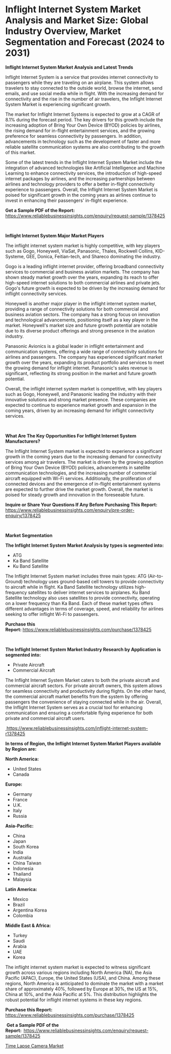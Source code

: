 <p><h1>Inflight Internet System Market Analysis and Market Size: Global Industry Overview, Market Segmentation and Forecast (2024 to 2031)</h1></p><p><strong>Inflight Internet System Market Analysis and Latest Trends</strong></p>
<p><p>Inflight Internet System is a service that provides internet connectivity to passengers while they are traveling on an airplane. This system allows travelers to stay connected to the outside world, browse the internet, send emails, and use social media while in flight. With the increasing demand for connectivity and the rise in the number of air travelers, the Inflight Internet System Market is experiencing significant growth.</p><p>The market for Inflight Internet Systems is expected to grow at a CAGR of 8.1% during the forecast period. The key drivers for this growth include the increasing adoption of Bring Your Own Device (BYOD) policies by airlines, the rising demand for in-flight entertainment services, and the growing preference for seamless connectivity by passengers. In addition, advancements in technology such as the development of faster and more reliable satellite communication systems are also contributing to the growth of this market.</p><p>Some of the latest trends in the Inflight Internet System Market include the integration of advanced technologies like Artificial Intelligence and Machine Learning to enhance connectivity services, the introduction of high-speed internet packages by airlines, and the increasing partnerships between airlines and technology providers to offer a better in-flight connectivity experience to passengers. Overall, the Inflight Internet System Market is poised for significant growth in the coming years as airlines continue to invest in enhancing their passengers' in-flight experience.</p></p>
<p><strong>Get a Sample PDF of the Report:&nbsp;</strong> <a href="https://www.reliablebusinessinsights.com/enquiry/request-sample/1378425">https://www.reliablebusinessinsights.com/enquiry/request-sample/1378425</a></p>
<p>&nbsp;</p>
<p><strong>Inflight Internet System Major Market Players</strong></p>
<p><p>The inflight internet system market is highly competitive, with key players such as Gogo, Honeywell, ViaSat, Panasonic, Thales, Rockwell Collins, KID-Systeme, GEE, Donica, Feitian-tech, and Shareco dominating the industry.</p><p>Gogo is a leading inflight internet provider, offering broadband connectivity services to commercial and business aviation markets. The company has shown steady market growth over the years, expanding its reach to offer high-speed internet solutions to both commercial airlines and private jets. Gogo's future growth is expected to be driven by the increasing demand for inflight connectivity services.</p><p>Honeywell is another major player in the inflight internet system market, providing a range of connectivity solutions for both commercial and business aviation sectors. The company has a strong focus on innovation and technological advancements, positioning itself as a key player in the market. Honeywell's market size and future growth potential are notable due to its diverse product offerings and strong presence in the aviation industry.</p><p>Panasonic Avionics is a global leader in inflight entertainment and communication systems, offering a wide range of connectivity solutions for airlines and passengers. The company has experienced significant market growth over the years, expanding its product portfolio and services to meet the growing demand for inflight internet. Panasonic's sales revenue is significant, reflecting its strong position in the market and future growth potential.</p><p>Overall, the inflight internet system market is competitive, with key players such as Gogo, Honeywell, and Panasonic leading the industry with their innovative solutions and strong market presence. These companies are expected to continue to experience market growth and expansion in the coming years, driven by an increasing demand for inflight connectivity services.</p></p>
<p>&nbsp;</p>
<p><strong>What Are The Key Opportunities For Inflight Internet System Manufacturers?</strong></p>
<p><p>The Inflight Internet System market is expected to experience a significant growth in the coming years due to the increasing demand for connectivity services among air travelers. The market is driven by the growing adoption of Bring Your Own Device (BYOD) policies, advancements in satellite communication technologies, and the increasing number of commercial aircraft equipped with Wi-Fi services. Additionally, the proliferation of connected devices and the emergence of in-flight entertainment systems are expected to further drive the market growth. Overall, the market is poised for steady growth and innovation in the foreseeable future.</p></p>
<p><strong>Inquire or Share Your Questions If Any Before Purchasing This Report:</strong> <a href="https://www.reliablebusinessinsights.com/enquiry/pre-order-enquiry/1378425">https://www.reliablebusinessinsights.com/enquiry/pre-order-enquiry/1378425</a></p>
<p>&nbsp;</p>
<p><strong>Market Segmentation</strong></p>
<p><strong>The Inflight Internet System Market Analysis by types is segmented into:</strong></p>
<p><ul><li>ATG</li><li>Ka Band Satellite</li><li>Ku Band Satellite</li></ul></p>
<p><p>The Inflight Internet System market includes three main types: ATG (Air-to-Ground) technology uses ground-based cell towers to provide connectivity to aircraft while in flight. Ka Band Satellite technology utilizes high-frequency satellites to deliver internet services to airplanes. Ku Band Satellite technology also uses satellites to provide connectivity, operating on a lower frequency than Ka Band. Each of these market types offers different advantages in terms of coverage, speed, and reliability for airlines seeking to offer inflight Wi-Fi to passengers.</p></p>
<p><strong>Purchase this Report:&nbsp;</strong><a href="https://www.reliablebusinessinsights.com/purchase/1378425">https://www.reliablebusinessinsights.com/purchase/1378425</a></p>
<p>&nbsp;</p>
<p><strong>The Inflight Internet System Market Industry Research by Application is segmented into:</strong></p>
<p><ul><li>Private Aircraft</li><li>Commercial Aircraft</li></ul></p>
<p><p>The Inflight Internet System Market caters to both the private aircraft and commercial aircraft sectors. For private aircraft owners, this system allows for seamless connectivity and productivity during flights. On the other hand, the commercial aircraft market benefits from the system by offering passengers the convenience of staying connected while in the air. Overall, the Inflight Internet System serves as a crucial tool for enhancing communication and ensuring a comfortable flying experience for both private and commercial aircraft users.</p></p>
<p><a href="https://www.reliablebusinessinsights.com/inflight-internet-system-r1378425">&nbsp;https://www.reliablebusinessinsights.com/inflight-internet-system-r1378425</a></p>
<p><strong>In terms of Region, the Inflight Internet System Market Players available by Region are:</strong></p>
<p>
    <p> <strong> North America: </strong>
        <ul>
            <li>United States</li>
            <li>Canada</li>
        </ul>
        </p> 
    <p> <strong> Europe: </strong>
        <ul>
            <li>Germany</li>
            <li>France</li>
            <li>U.K.</li>
            <li>Italy</li>
            <li>Russia</li>
        </ul>
        </p> 
    <p> <strong> Asia-Pacific: </strong>
        <ul>
            <li>China</li>
            <li>Japan</li>
            <li>South Korea</li>
            <li>India</li>
            <li>Australia</li>
            <li>China Taiwan</li>
            <li>Indonesia</li>
            <li>Thailand</li>
            <li>Malaysia</li>
        </ul>
        </p> 
    <p> <strong> Latin America: </strong>
        <ul>
            <li>Mexico</li>
            <li>Brazil</li>
            <li>Argentina Korea</li>
            <li>Colombia</li>
        </ul>
        </p> 
    <p> <strong> Middle East & Africa: </strong>
        <ul>
            <li>Turkey</li>
            <li>Saudi</li>
            <li>Arabia</li>
            <li>UAE</li>
            <li>Korea</li>
        </ul>
    </p>
    </p>
<p><p>The inflight internet system market is expected to witness significant growth across various regions including North America (NA), the Asia Pacific (APAC), Europe, the United States (USA), and China. Among these regions, North America is anticipated to dominate the market with a market share of approximately 40%, followed by Europe at 30%, the US at 15%, China at 10%, and the Asia Pacific at 5%. This distribution highlights the robust potential for inflight internet systems in these key regions.</p></p>
<p><strong>Purchase this Report: </strong><a href="https://www.reliablebusinessinsights.com/purchase/1378425">https://www.reliablebusinessinsights.com/purchase/1378425</a></p>
<p>&nbsp;<strong>Get a Sample PDF of the Report:&nbsp;&nbsp;</strong><a href="https://www.reliablebusinessinsights.com/enquiry/request-sample/1378425">https://www.reliablebusinessinsights.com/enquiry/request-sample/1378425</a></p>
<p><strong></strong></p>
<p><p><a href="https://github.com/SydneyHaley1/Market-Research-Report-List-1/blob/main/time-lapse-camera-market.md">Time Lapse Camera Market</a></p></p>